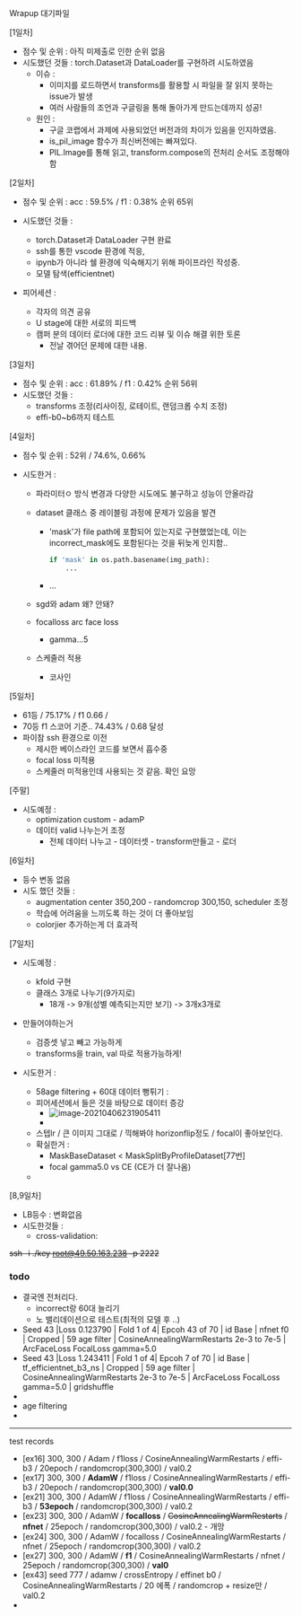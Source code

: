 Wrapup 대기파일

[1일차]

- 점수 및 순위 : 아직 미제출로 인한 순위 없음
- 시도했던 것들 : torch.Dataset과 DataLoader를 구현하려 시도하였음
	- 이슈 : 
		- 이미지를 로드하면서 transforms를 활용할 시 파일을 잘 읽지 못하는 issue가 발생
		- 여러 사람들의 조언과 구글링을 통해 돌아가게 만드는데까지 성공!
	- 원인 :
		- 구글 코랩에서 과제에 사용되었던 버전과의 차이가 있음을 인지하였음. 
		- is_pil_image 함수가 최신버전에는 빠져있다. 
		- PIL.Image를 통해 읽고, transform.compose의 전처리 순서도 조정해야함

[2일차]

- 점수 및 순위 : acc : 59.5% / f1 : 0.38% 순위 65위

- 시도했던 것들 : 

	- torch.Dataset과 DataLoader 구현 완료
	- ssh를 통한 vscode 환경에 적응, 
	- ipynb가 아니라 쉘 환경에 익숙해지기 위해 파이프라인 작성중.
	- 모델 탐색(efficientnet)

	

- 피어세션 : 

	- 각자의 의견 공유
	- U stage에 대한 서로의 피드백
	- 캠퍼 분의 데이터 로더에 대한 코드 리뷰 및 이슈 해결 위한 토론
		- 전날 겪어던 문제에 대한 내용.



[3일차]

- 점수 및 순위 : acc :  61.89% / f1 : 0.42% 순위 56위
- 시도했던 것들 : 
	- transforms 조정(리사이징, 로테이트, 랜덤크롭 수치 조정)
	- effi-b0~b6까지 테스트



[4일차]

- 점수 및 순위 : 52위 / 74.6%,  0.66%

- 시도한거 :

	- 파라미터ㅇ 방식 변경과 다양한 시도에도 불구하고 성능이 안올라감

	- dataset 클래스 중 레이블링 과정에 문제가 있음을 발견

		- 'mask'가 file path에 포함되어 있는지로 구현했었는데, 이는 incorrect_mask에도 포함된다는 것을 뒤늦게 인지함..

			```python
			if 'mask' in os.path.basename(img_path):
			    ...
			```

		- ...

	- sgd와 adam 왜? 안돼? 

	- focalloss arc face loss 

		- gamma...5

	- 스케줄러 적용 

		- 코사인

[5일차]

- 61등 / 75.17% / f1 0.66 / 
- 70등 f1 스코어 기준.. 74.43% / 0.68 달성
- 파이참 ssh 환경으로 이전
	- 제시한 베이스라인 코드를 보면서 흡수중
	- focal loss 미적용
	- 스케줄러 미적용인데 사용되는 것 같음. 확인 요망



[주말]

- 시도예정 :
	- optimization custom - adamP
	- 데이터 valid 나누는거 조정
		- 전체 데이터 나누고 - 데이터셋 - transform만들고 - 로더



[6일차] 

- 등수 변동 없음
- 시도 했던 것들 : 
	- augmentation center 350,200 - randomcrop 300,150, scheduler 조정
	- 학습에 어려움을 느끼도록 하는 것이 더 좋아보임
	- colorjier 추가하는게 더 효과적



[7일차]

- 시도예정 : 
	- kfold 구현
	- 클래스 3개로 나누기(9가지로)
		- 18개 -> 9개(성별 예측되는지만 보기) -> 3개x3개로 

- 만들어야하는거 
	- 검증셋 넣고 빼고 가능하게
	- transforms을 train, val 따로 적용가능하게!

- 시도한거 : 

	- 58age filtering + 60대 데이터 뻥튀기 : 
	- 피어세션에서 들은 것을 바탕으로 데이터 증강
		- ![image-20210406231905411](../../assets/img/boostcamp/image-20210406231905411.png)
		- 
	- 스텝lr / 큰 이미지 그대로 / 끽해봐야 horizonflip정도 / focal이 좋아보인다. 
	- 확실한거 : 
		- MaskBaseDataset < MaskSplitByProfileDataset[77번]
		- focal gamma5.0 vs CE (CE가 더 잘나옴)
	- 

[8,9일차]
- LB등수 : 변화없음 
- 시도한것들 :
	- cross-validation:



~~ssh -i ./key root@49.50.163.238 -p 2222~~

### todo

- 결국엔 전처리다. 
	- incorrect랑 60대 늘리기
	- 노 밸리데이션으로 테스트(최적의 모델 후 ..)
- Seed 43 |Loss 0.123790 | Fold 1 of 4| Epcoh 43 of 70 | id Base | nfnet f0 | Cropped | 59 age filter | CosineAnnealingWarmRestarts 2e-3 to 7e-5 | ArcFaceLoss FocalLoss gamma=5.0
- Seed 43 |Loss 1.243411 | Fold 1 of 4| Epcoh 7 of 70 | id Base | tf_efficientnet_b3_ns | Cropped | 59 age filter | CosineAnnealingWarmRestarts 2e-3 to 7e-5 | ArcFaceLoss FocalLoss gamma=5.0 | gridshuffle
- 
- age filtering
- 

---

test records

- [ex16] 300, 300 / Adam / f1loss / CosineAnnealingWarmRestarts / effi-b3 / 20epoch / randomcrop(300,300) / val0.2
- [ex17] 300, 300 / **AdamW** / f1loss / CosineAnnealingWarmRestarts / effi-b3 / 20epoch / randomcrop(300,300) / **val0.0**
- [ex21] 300, 300 / AdamW / f1loss / CosineAnnealingWarmRestarts / effi-b3 / **53epoch** / randomcrop(300,300) / val0.2
- [ex23] 300, 300 / AdamW / **focalloss** / ~~CosineAnnealingWarmRestarts~~ / **nfnet** / 25epoch / randomcrop(300,300) / val0.2 - 개망
- [ex24] 300, 300 / AdamW / focalloss / CosineAnnealingWarmRestarts / nfnet / 25epoch / randomcrop(300,300) / val0.2
- [ex27] 300, 300 / AdamW / **f1** / CosineAnnealingWarmRestarts / nfnet / 25epoch / randomcrop(300,300) / **val0**
- [ex43] seed 777 / adamw / crossEntropy / effinet b0 / CosineAnnealingWarmRestarts  / 20 에폭 / randomcrop + resize만 /  val0.2
- 







